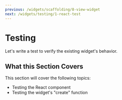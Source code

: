 ```yaml
---
previous: /widgets/scaffolding/8-view-widget
next: /widgets/testing/1-react-test
---
```


# Testing

Let's write a test to verify the existing widget's behavior.

## What this Section Covers

This section will cover the following topics:

- Testing the React component
- Testing the widget's "create" function
